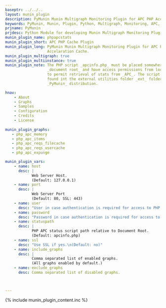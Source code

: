 ```yaml
---
baseptr: ../../..
layout: munin_plugin
description: PyMunin Munin Multigraph Monitoring Plugin for APC PHP Accelaration Cache in Python.
keywords: PyMunin, Munin, Plugin, Python, Multigraph, Monitoring, APC, PHP, Cache, Accelarator
prjname: PyMunin
prjdesc: Python Module for developing Munin Multigraph Monitoring Plugins
munin_plugin_name: phpapcstats
munin_plugin_short: APC PHP Cache Plugin
munin_plugin_long: PyMunin Munin Multigraph Monitoring Plugin for APC PHP
                   Accelaration Cache.
munin_plugin_multigraph: true
munin_plugin_multiinstance: true
munin_plugin_note: The PHP script _apcinfo.php_ must be placed somewhere in the 
                   _document root_ and have access permissions from localhost 
                   to permit retrieval of stats from _APC_. The script can be 
                   found int the external utilities folder _ext_ folder of 
                   _PyMunin_ distribution.

hnav:
    - About
    - Graphs
    - Samples
    - Configuration
    - Credits
    - License
                   
munin_plugin_graphs:
   - php_apc_memory
   - php_apc_items
   - php_apc_reqs_filecache
   - php_apc_reqs_usercache
   - php_apc_expunge

munin_plugin_vars:
    - name: host
      desc: |
            Web Server Host.
            (Default: 127.0.0.1)
    - name: port
      desc: |
            Web Server Port
            (Default: 80, SSL: 443)
    - name: user
      desc: "User in case authentication is required for access to PHP APC Status page."
    - name: password
      desc: "Password in case authentication is required for access to PHP APC Status page."
    - name: statuspath
      desc: |
            PHP APC status script path relative to Document Root.
            (Default: apcinfo.php)
    - name: ssl
      desc: "Use SSL if yes.\n(Default: no)"
    - name: include_graphs
      desc: |
            Comma separated list of enabled graphs.
            (All graphs enabled by default.)
    - name: exclude_graphs
      desc: Comma separated list of disabled graphs.


    
---
```


{% include munin_plugin_content.inc %}
